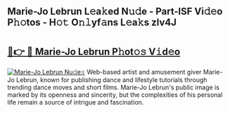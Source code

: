 ## Marie-Jo Lebrun L𝚎a𝚔ed N𝚞𝚍e - Part-lSF Vi𝚍𝚎o P𝚑𝚘tos - H𝚘𝚝 O𝚗𝚕yf𝚊ns L𝚎a𝚔s zlv4J

# <h2><a href="http://kfcnkr.oniu.top/?m=Marie-Jo+Lebrun">🔗👉 🔴 Marie-Jo Lebrun P𝚑ot𝚘𝚜 V𝚒d𝚎o</a></h2>

[![Marie-Jo Lebrun Nu𝚍e𝚜](https://i.imgur.com/0qMVB7G.gif)](http://kfcnkr.oniu.top/?m=Marie-Jo+Lebrun)
Web-based artist and amusement giver Marie-Jo Lebrun, known for publishing dance and lifestyle tutorials through trending dance moves and short films. Marie-Jo Lebrun's public image is marked by its openness and sincerity, but the complexities of his personal life remain a source of intrigue and fascination.  
